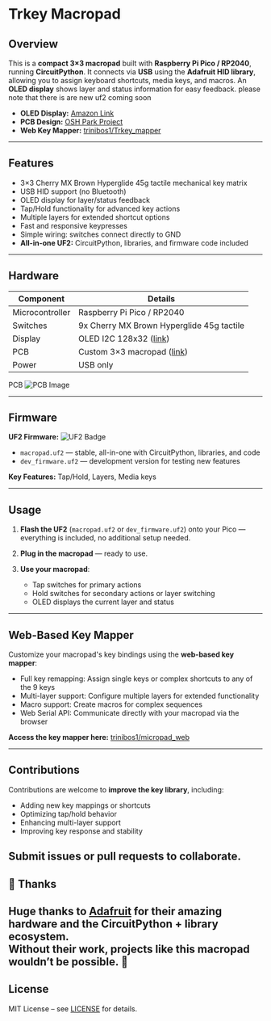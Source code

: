 # Trkey Macropad
## Overview

This is a **compact 3×3 macropad** built with **Raspberry Pi Pico / RP2040**, running **CircuitPython**. It connects via **USB** using the **Adafruit HID library**, allowing you to assign keyboard shortcuts, media keys, and macros. An **OLED display** shows layer and status information for easy feedback.
please note that there is are new uf2 coming soon 
* **OLED Display:** [Amazon Link](https://a.co/d/afDOQYH)
* **PCB Design:** [OSH Park Project](https://oshpark.com/shared_projects/1jOtq57X)
* **Web Key Mapper:** [trinibos1/Trkey\_mapper](https://trinibos1.github.io/TRkey_mapper/)

---

## Features

* 3×3 Cherry MX Brown Hyperglide 45g tactile mechanical key matrix
* USB HID support (no Bluetooth)
* OLED display for layer/status feedback
* Tap/Hold functionality for advanced key actions
* Multiple layers for extended shortcut options
* Fast and responsive keypresses
* Simple wiring: switches connect directly to GND
* **All-in-one UF2:** CircuitPython, libraries, and firmware code included

---

## Hardware

| Component       | Details                                                                    |
| --------------- | -------------------------------------------------------------------------- |
| Microcontroller | Raspberry Pi Pico / RP2040                                                 |
| Switches        | 9x Cherry MX Brown Hyperglide 45g tactile                                  |
| Display         | OLED I2C 128x32 ([link](https://a.co/d/afDOQYH))                           |
| PCB             | Custom 3×3 macropad ([link](https://oshpark.com/shared_projects/1jOtq57X)) |
| Power           | USB only                                                                   |

PCB 
![PCB Image](images/pcb.png)


---

## Firmware

**UF2 Firmware:**
![UF2 Badge](https://img.shields.io/badge/UF2-download-brightgreen)

* `macropad.uf2` — stable, all-in-one with CircuitPython, libraries, and code
* `dev_firmware.uf2` — development version for testing new features

**Key Features:** Tap/Hold, Layers, Media keys

---

## Usage

1. **Flash the UF2** (`macropad.uf2` or `dev_firmware.uf2`) onto your Pico — everything is included, no additional setup needed.
2. **Plug in the macropad** — ready to use.
3. **Use your macropad**:

   * Tap switches for primary actions
   * Hold switches for secondary actions or layer switching
   * OLED displays the current layer and status

---

## Web-Based Key Mapper

Customize your macropad's key bindings using the **web-based key mapper**:

* Full key remapping: Assign single keys or complex shortcuts to any of the 9 keys
* Multi-layer support: Configure multiple layers for extended functionality
* Macro support: Create macros for complex sequences
* Web Serial API: Communicate directly with your macropad via the browser

**Access the key mapper here:** [trinibos1/micropad\_web](https://github.com/trinibos1/micropad_web)

---

## Contributions

Contributions are welcome to **improve the key library**, including:

* Adding new key mappings or shortcuts
* Optimizing tap/hold behavior
* Enhancing multi-layer support
* Improving key response and stability

Submit issues or pull requests to collaborate.
---
## 🙌 Thanks

Huge thanks to **[Adafruit](https://www.adafruit.com/)** for their amazing hardware and the **CircuitPython** + library ecosystem.  
Without their work, projects like this macropad wouldn’t be possible. 💜
---

## License

MIT License – see [LICENSE](LICENSE) for details.

